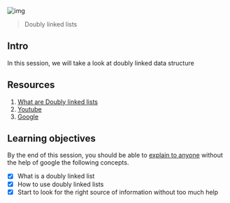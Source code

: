 ![img](https://assets.imaginablefutures.com/media/images/ALX_Logo.max-200x150.png)
> Doubly linked lists

## Intro 
In this session, we will take a look at doubly linked data structure 

## Resources 
1. [What are Doubly linked lists](https://www.youtube.com/watch?v=k0pjD12bzP0)
2. [Youtube](https://www.youtube.com/results?search_query=doubly+linked+lists+c)
3. [Google](https://www.google.com/search?q=doubly+linked+lists)

## Learning objectives
By the end of this session, you should be able to [explain to anyone](https://fs.blog/feynman-learning-technique/) without the help of google the following concepts. 

* [X] What is a doubly linked list
* [X] How to use doubly linked lists
* [X] Start to look for the right source of information without too much help